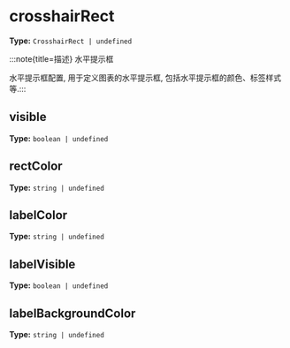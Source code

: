 # crosshairRect

**Type:** `CrosshairRect | undefined`

:::note{title=描述}
水平提示框



水平提示框配置, 用于定义图表的水平提示框, 包括水平提示框的颜色、标签样式等.:::


## visible

**Type:** `boolean | undefined`

## rectColor

**Type:** `string | undefined`

## labelColor

**Type:** `string | undefined`

## labelVisible

**Type:** `boolean | undefined`

## labelBackgroundColor

**Type:** `string | undefined`

